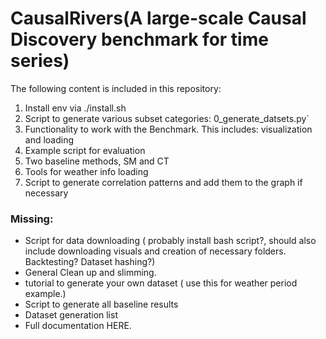 
# CausalRivers(A large-scale Causal Discovery benchmark for time series)

The following content is included in this repository:


1. Install env via ./install.sh
2. Script to generate various subset categories: 0_generate_datsets.py`
3. Functionality to work with the Benchmark. This includes: visualization and loading
4. Example script for evaluation 
5. Two baseline methods, SM and CT
6. Tools for weather info loading 
7. Script to generate correlation patterns and add them to the graph if necessary


### Missing: 

- Script for data downloading ( probably install bash script?, should also include downloading visuals and creation of necessary folders. Backtesting? Dataset hashing?)
- General Clean up and slimming.
- tutorial to generate your own dataset ( use this for weather period example.)
- Script to generate all baseline results 
- Dataset generation list
- Full documentation HERE.





